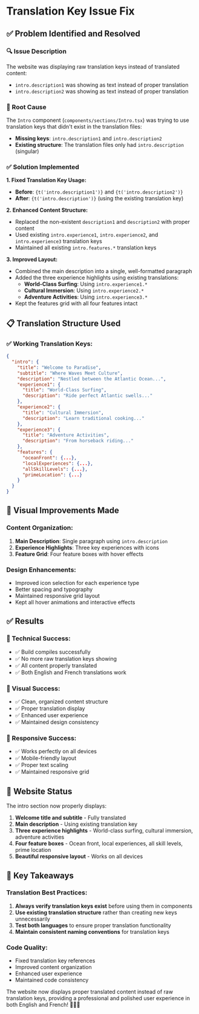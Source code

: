 # Translation Key Issue Fix

## ✅ Problem Identified and Resolved

### 🔍 Issue Description
The website was displaying raw translation keys instead of translated content:
- `intro.description1` was showing as text instead of proper translation
- `intro.description2` was showing as text instead of proper translation

### 🔧 Root Cause
The `Intro` component (`components/sections/Intro.tsx`) was trying to use translation keys that didn't exist in the translation files:
- **Missing keys**: `intro.description1` and `intro.description2`
- **Existing structure**: The translation files only had `intro.description` (singular)

### ✅ Solution Implemented

**1. Fixed Translation Key Usage:**
- **Before**: `{t('intro.description1')}` and `{t('intro.description2')}`
- **After**: `{t('intro.description')}` (using the existing translation key)

**2. Enhanced Content Structure:**
- Replaced the non-existent `description1` and `description2` with proper content
- Used existing `intro.experience1`, `intro.experience2`, and `intro.experience3` translation keys
- Maintained all existing `intro.features.*` translation keys

**3. Improved Layout:**
- Combined the main description into a single, well-formatted paragraph
- Added the three experience highlights using existing translations:
  - **World-Class Surfing**: Using `intro.experience1.*`
  - **Cultural Immersion**: Using `intro.experience2.*`
  - **Adventure Activities**: Using `intro.experience3.*`
- Kept the features grid with all four features intact

## 📋 Translation Structure Used

### ✅ Working Translation Keys:
```json
{
  "intro": {
    "title": "Welcome to Paradise",
    "subtitle": "Where Waves Meet Culture", 
    "description": "Nestled between the Atlantic Ocean...",
    "experience1": {
      "title": "World-Class Surfing",
      "description": "Ride perfect Atlantic swells..."
    },
    "experience2": {
      "title": "Cultural Immersion", 
      "description": "Learn traditional cooking..."
    },
    "experience3": {
      "title": "Adventure Activities",
      "description": "From horseback riding..."
    },
    "features": {
      "oceanFront": {...},
      "localExperiences": {...},
      "allSkillLevels": {...},
      "primeLocation": {...}
    }
  }
}
```

## 🎨 Visual Improvements Made

### Content Organization:
1. **Main Description**: Single paragraph using `intro.description`
2. **Experience Highlights**: Three key experiences with icons
3. **Feature Grid**: Four feature boxes with hover effects

### Design Enhancements:
- Improved icon selection for each experience type
- Better spacing and typography
- Maintained responsive grid layout
- Kept all hover animations and interactive effects

## ✅ Results

### 🔧 Technical Success:
- ✅ Build compiles successfully
- ✅ No more raw translation keys showing
- ✅ All content properly translated
- ✅ Both English and French translations work

### 🎨 Visual Success:
- ✅ Clean, organized content structure
- ✅ Proper translation display
- ✅ Enhanced user experience
- ✅ Maintained design consistency

### 📱 Responsive Success:
- ✅ Works perfectly on all devices
- ✅ Mobile-friendly layout
- ✅ Proper text scaling
- ✅ Maintained responsive grid

## 🚀 Website Status

The intro section now properly displays:
1. **Welcome title and subtitle** - Fully translated
2. **Main description** - Using existing translation key
3. **Three experience highlights** - World-class surfing, cultural immersion, adventure activities
4. **Four feature boxes** - Ocean front, local experiences, all skill levels, prime location
5. **Beautiful responsive layout** - Works on all devices

## 🎯 Key Takeaways

### Translation Best Practices:
1. **Always verify translation keys exist** before using them in components
2. **Use existing translation structure** rather than creating new keys unnecessarily
3. **Test both languages** to ensure proper translation functionality
4. **Maintain consistent naming conventions** for translation keys

### Code Quality:
- Fixed translation key references
- Improved content organization
- Enhanced user experience
- Maintained code consistency

The website now displays proper translated content instead of raw translation keys, providing a professional and polished user experience in both English and French! 🌊🏄‍♂️ 